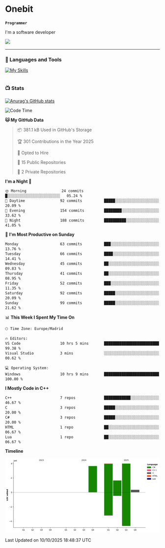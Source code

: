# Onebit

**`Programmer`**

I'm a software developer

   ![](https://komarev.com/ghpvc/?username=onebit5&color=blueviolet)

---

### 🧰 Languages and Tools

[![My Skills](https://skillicons.dev/icons?i=cpp,c,cs,java,lua,unity,git,linux,github,discord,vscode,visualstudio)](https://skillicons.dev)
<br />

#

### 📺 Stats
[![Anurag's GitHub stats](https://github-readme-stats.vercel.app/api?username=onebit5&show_icons=true&theme=radical)](https://github.com/anuraghazra/github-readme-stats)                
<!--START_SECTION:waka-->
![Code Time](http://img.shields.io/badge/Code%20Time-479%20hrs%2037%20mins-blue)

**🐱 My GitHub Data** 

> 📦 381.1 kB Used in GitHub's Storage 
 > 
> 🏆 301 Contributions in the Year 2025
 > 
> 💼 Opted to Hire
 > 
> 📜 15 Public Repositories 
 > 
> 🔑 2 Private Repositories 
 > 
**I'm a Night 🦉** 

```text
🌞 Morning                24 commits          █░░░░░░░░░░░░░░░░░░░░░░░░   05.24 % 
🌆 Daytime                92 commits          █████░░░░░░░░░░░░░░░░░░░░   20.09 % 
🌃 Evening                154 commits         ████████░░░░░░░░░░░░░░░░░   33.62 % 
🌙 Night                  188 commits         ██████████░░░░░░░░░░░░░░░   41.05 % 
```
📅 **I'm Most Productive on Sunday** 

```text
Monday                   63 commits          ███░░░░░░░░░░░░░░░░░░░░░░   13.76 % 
Tuesday                  66 commits          ████░░░░░░░░░░░░░░░░░░░░░   14.41 % 
Wednesday                45 commits          ██░░░░░░░░░░░░░░░░░░░░░░░   09.83 % 
Thursday                 41 commits          ██░░░░░░░░░░░░░░░░░░░░░░░   08.95 % 
Friday                   52 commits          ███░░░░░░░░░░░░░░░░░░░░░░   11.35 % 
Saturday                 92 commits          █████░░░░░░░░░░░░░░░░░░░░   20.09 % 
Sunday                   99 commits          █████░░░░░░░░░░░░░░░░░░░░   21.62 % 
```


📊 **This Week I Spent My Time On** 

```text
🕑︎ Time Zone: Europe/Madrid

🔥 Editors: 
VS Code                  10 hrs 5 mins       █████████████████████████   99.38 % 
Visual Studio            3 mins              ░░░░░░░░░░░░░░░░░░░░░░░░░   00.62 % 

💻 Operating System: 
Windows                  10 hrs 9 mins       █████████████████████████   100.00 % 
```

**I Mostly Code in C++** 

```text
C++                      7 repos             ████████████░░░░░░░░░░░░░   46.67 % 
C                        3 repos             █████░░░░░░░░░░░░░░░░░░░░   20.00 % 
C#                       3 repos             █████░░░░░░░░░░░░░░░░░░░░   20.00 % 
HTML                     1 repo              ██░░░░░░░░░░░░░░░░░░░░░░░   06.67 % 
Lua                      1 repo              ██░░░░░░░░░░░░░░░░░░░░░░░   06.67 % 
```



**Timeline**

![Lines of Code chart](https://raw.githubusercontent.com/Onebit5/Onebit5/main/assets/bar_graph.png)


 Last Updated on 10/10/2025 18:48:37 UTC
<!--END_SECTION:waka-->
